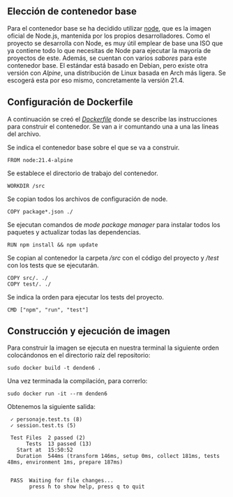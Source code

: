## Elección de contenedor base

Para el contenedor base se ha decidido utilizar [node](https://hub.docker.com/_/node), que es la imagen oficial de Node.js, mantenida por los propios desarrolladores. Como el proyecto se desarrolla con Node, es muy útil emplear de base una ISO que ya contiene todo lo que necesitas de Node para ejecutar la mayoría de proyectos de este. Además, se cuentan con varios *sabores* para este contenedor base. El estándar está basado en Debian, pero existe otra versión con *Alpine*, una distribución de Linux basada en Arch más ligera. Se escogerá esta por eso mismo, concretamente la versión 21.4.

## Configuración de Dockerfile

A continuación se creó el [*Dockerfile*](https://github.com/pabloMillanCb/DenDen6/blob/main/Dockerfile) donde se describe las instrucciones para construir el contenedor. Se van a ir comuntando una a una las lineas del archivo.

Se indica el contenedor base sobre el que se va a construir.
```
FROM node:21.4-alpine
```
Se establece el directorio de trabajo del contenedor.
```
WORKDIR /src
```
Se copian todos los archivos de configuración de node.
```
COPY package*.json ./
```
Se ejecutan comandos de *mode package manager* para instalar todos los paquetes y actualizar todas las dependencias.
```
RUN npm install && npm update
```
Se copian al contenedor la carpeta */src* con el código del proyecto y */test* con los tests que se ejecutarán.
```
COPY src/. ./
COPY test/. ./
```
Se indica la orden para ejecutar los tests del proyecto.
```
CMD ["npm", "run", "test"]
```

## Construcción y ejecución de imagen

Para construir la imagen se ejecuta en nuestra terminal la siguiente orden colocándonos en el directorio raíz del repositorio:
```
sudo docker build -t denden6 .
```

Una vez terminada la compilación, para correrlo:
```
sudo docker run -it --rm denden6
```
Obtenemos la siguiente salida:
```
 ✓ personaje.test.ts (8)
 ✓ session.test.ts (5)

 Test Files  2 passed (2)
      Tests  13 passed (13)
   Start at  15:50:52
   Duration  544ms (transform 146ms, setup 0ms, collect 181ms, tests 48ms, environment 1ms, prepare 187ms)


 PASS  Waiting for file changes...
       press h to show help, press q to quit

```